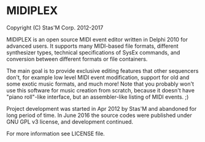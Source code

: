 # MIDIPLEX
Copyright (C) Stas'M Corp. 2012-2017

MIDIPLEX is an open source MIDI event editor written in Delphi 2010 for advanced users. It supports many MIDI-based file formats, different synthesizer types, technical specifications of SysEx commands, and conversion between different formats or file containers.

The main goal is to provide exclusive editing features that other sequencers don't, for example low level MIDI event modification, support for old and some exotic music formats, and much more! Note that you probably won't use this software for music creation from scratch, because it doesn't have "piano roll"-like interface, but an assembler-like listing of MIDI events. ;)

Project development was started in Apr 2012 by Stas'M and abandoned for long period of time. In June 2016 the source codes were published under GNU GPL v3 license, and development continued.

For more information see LICENSE file.
